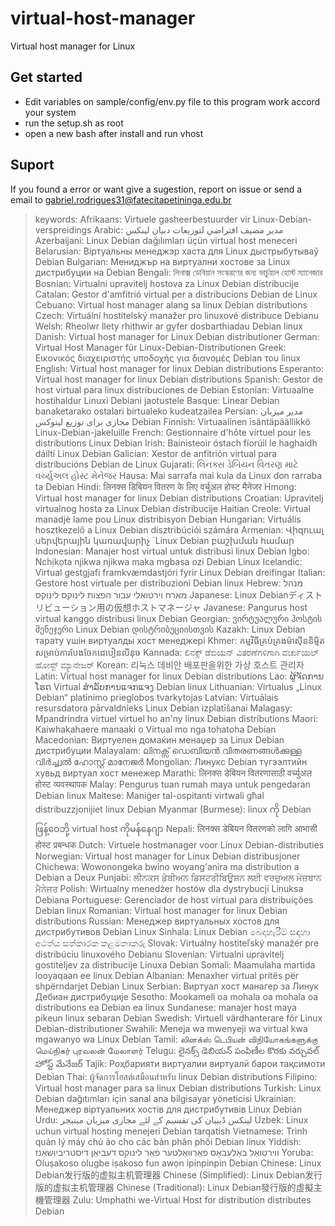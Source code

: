 # virtual-host-manager
Virtual host manager for Linux

## Get started

- Edit variables on sample/config/env.py file to this program work accord your system 
- run the setup.sh as root
- open a new bash after install and run vhost

## Suport

If you found a error or want give a sugestion, report on issue or send a email to gabriel.rodrigues31@fatecitapetininga.edu.br

> keywords:
Afrikaans: Virtuele gasheerbestuurder vir Linux-Debian-verspreidings
Arabic: مدير مضيف افتراضي لتوزيعات دبيان لينكس
Azerbaijani: Linux Debian dağılımları üçün virtual host meneceri
Belarusian: Віртуальны менеджэр хаста для Linux дыстрыбутываў Debian
Bulgarian: Мениджър на виртуални хостове за Linux дистрибуции на Debian
Bengali: লিনাক্স ডেবিয়ান সংস্করণের জন্য ভার্চুয়াল হোস্ট ম্যানেজার
Bosnian: Virtualni upravitelj hostova za Linux Debian distribucije
Catalan: Gestor d&#39;amfitrió virtual per a distribucions Debian de Linux
Cebuano: Virtual host manager alang sa linux Debian distributions
Czech: Virtuální hostitelský manažer pro linuxové distribuce Debianu
Welsh: Rheolwr llety rhithwir ar gyfer dosbarthiadau Debian linux
Danish: Virtual host manager for Linux Debian distributioner
German: Virtual Host Manager für Linux-Debian-Distributionen
Greek: Εικονικός διαχειριστής υποδοχής για διανομές Debian του linux
English: Virtual host manager for linux Debian distributions
Esperanto: Virtual host manager for linux Debian distributions
Spanish: Gestor de host virtual para linux distribuciones de Debian
Estonian: Virtuaalne hostihaldur Linuxi Debiani jaotustele
Basque: Linear Debian banaketarako ostalari birtualeko kudeatzailea
Persian: مدیر میزبان مجازی برای توزیع لینوکس Debian
Finnish: Virtuaalinen isäntäpäällikkö Linux-Debian-jakeluille
French: Gestionnaire d&#39;hôte virtuel pour les distributions Linux Debian
Irish: Bainisteoir óstach fíorúil le haghaidh dáiltí Linux Debian
Galician: Xestor de anfitrión virtual para distribucións Debian de Linux
Gujarati: લિનક્સ ડેબિયન વિતરણ માટે વર્ચ્યુઅલ હોસ્ટ મેનેજર
Hausa: Mai sarrafa mai kula da Linux don rarraba ta Debian
Hindi: लिनक्स डिबियन वितरण के लिए वर्चुअल होस्ट मैनेजर
Hmong: Virtual host manager for linux Debian distributions
Croatian: Upravitelj virtualnog hosta za Linux Debian distribucije
Haitian Creole: Virtual manadjè lame pou Linux distribisyon Debian
Hungarian: Virtuális hosztkezelő a Linux Debian disztribúciói számára
Armenian: Վիզուալ սերվերային կառավարիչ `Linux Debian բաշխման համար
Indonesian: Manajer host virtual untuk distribusi linux Debian
Igbo: Nchịkọta njikwa njikwa maka mgbasa ozi Debian Linux
Icelandic: Virtual gestgjafi framkvæmdastjóri fyrir Linux Debian dreifingar
Italian: Gestore host virtuale per distribuzioni Debian linux
Hebrew: מנהל מארח וירטואלי עבור הפצות לינוקס לינוקס
Japanese: Linux Debianディストリビューション用の仮想ホストマネージャ
Javanese: Pangurus host virtual kanggo distribusi linux Debian
Georgian: ვირტუალური ჰოსტის მენეჯერი Linux Debian დისტრიბუციისთვის
Kazakh: Linux Debian тарату үшін виртуалды хост менеджері
Khmer: កម្មវិធីគ្រប់គ្រងម៉ាស៊ីននិម្មិតសម្រាប់ការបែងចែកដេបៀនលីនុច
Kannada: ಲಿನಕ್ಸ್ ಡೆಬಿಯನ್ ವಿತರಣೆಗಳಿಗಾಗಿ ವರ್ಚುಯಲ್ ಹೋಸ್ಟ್ ಮ್ಯಾನೇಜರ್
Korean: 리눅스 데비안 배포판을위한 가상 호스트 관리자
Latin: Virtual host manager for linux Debian distributions
Lao: ຜູ້ຈັດການໂຮດ Virtual ສໍາລັບການແຈກແຈງ Debian linux
Lithuanian: Virtualus „Linux Debian“ platinimo prieglobos tvarkytojas
Latvian: Virtuālais resursdatora pārvaldnieks Linux Debian izplatīšanai
Malagasy: Mpandrindra virtuel virtuel ho an&#39;ny linux Debian distributions
Maori: Kaiwhakahaere manaaki o Virtual mo nga tohatoha Debian
Macedonian: Виртуелен домаќин менаџер за Linux Debian дистрибуции
Malayalam: ലിനക്സ് ഡെബിയൻ വിതരണങ്ങൾക്കുള്ള വിർച്ച്വൽ ഹോസ്റ്റ് മാനേജർ
Mongolian: Линукс Debian түгээлтийн хувьд виртуал хост менежер
Marathi: लिनक्स डेबियन वितरणासाठी वर्च्युअल होस्ट व्यवस्थापक
Malay: Pengurus tuan rumah maya untuk pengedaran Debian linux
Maltese: Maniġer tal-ospitanti virtwali għal distribuzzjonijiet linux Debian
Myanmar (Burmese): linux ကို Debian ဖြန့်ဝေဘို့ virtual host ကိုမန်နေဂျာ
Nepali: लिनक्स डेबियन वितरणको लागि आभासी होस्ट प्रबन्धक
Dutch: Virtuele hostmanager voor Linux Debian-distributies
Norwegian: Virtual host manager for Linux Debian distribusjoner
Chichewa: Wowonongeka bwino woyang&#39;anira ma distribution a Debian a Deux
Punjabi: ਲੀਨਕਸ ਡੇਬੀਅਨ ਡਿਸਟਰੀਬਿਊਸ਼ਨ ਲਈ ਵਰਚੁਅਲ ਮੇਜ਼ਬਾਨ ਮੈਨੇਜਰ
Polish: Wirtualny menedżer hostów dla dystrybucji Linuksa Debiana
Portuguese: Gerenciador de host virtual para distribuições Debian linux
Romanian: Virtual host manager for linux Debian distributions
Russian: Менеджер виртуальных хостов для дистрибутивов Debian Linux
Sinhala: Linux Debian බෙදාහැරීම් සඳහා අථත්ය සත්කාරක කළමනාකරු
Slovak: Virtuálny hostiteľský manažér pre distribúciu linuxového Debianu
Slovenian: Virtualni upravitelj gostiteljev za distribucije Linuxa Debian
Somali: Maamulaha martida looyaqaan ee linux Debian
Albanian: Menaxher virtual pritës për shpërndarjet Debian Linux
Serbian: Виртуал хост манагер за Линук Дебиан дистрибуције
Sesotho: Mookameli oa mohala oa mohala oa distributions ea Debian ea linux
Sundanese: manajer host maya pikeun linux sebaran Debian
Swedish: Virtuell värdhanterare för Linux Debian-distributioner
Swahili: Meneja wa mwenyeji wa virtual kwa mgawanyo wa Linux Debian
Tamil: லினக்ஸ் டெபியன் விநியோகங்களுக்கு மெய்நிகர் புரவலன் மேலாளர்
Telugu: లైనక్స్ డెబియన్ పంపిణీల కొరకు వర్చువల్ హోస్ట్ మేనేజర్
Tajik: Роҳбарияти виртуалии виртуалӣ барои тақсимоти Debian
Thai: ผู้จัดการโฮสต์เสมือนสำหรับ linux Debian distributions
Filipino: Virtual host manager para sa linux Debian distributions
Turkish: Linux Debian dağıtımları için sanal ana bilgisayar yöneticisi
Ukrainian: Менеджер віртуальних хостів для дистрибутивів Linux Debian
Urdu: لینکس ڈیبیان کی تقسیم کے لئے مجازی میزبان مینیجر
Uzbek: Linux uchun virtual hosting menejeri Debian tarqatish
Vietnamese: Trình quản lý máy chủ ảo cho các bản phân phối Debian linux
Yiddish: ווירטואַל באַלעבאָס פאַרוואַלטער פֿאַר לינוקס דעביאַן דיסטריביושאַנז
Yoruba: Oluṣakoso olugbe iṣakoso fun awọn ipinpinpin Debian
Chinese: Linux Debian发行版的虚拟主机管理器
Chinese (Simplified): Linux Debian发行版的虚拟主机管理器
Chinese (Traditional): Linux Debian發行版的虛擬主機管理器
Zulu: Umphathi we-Virtual Host for distribution distributes Debian
